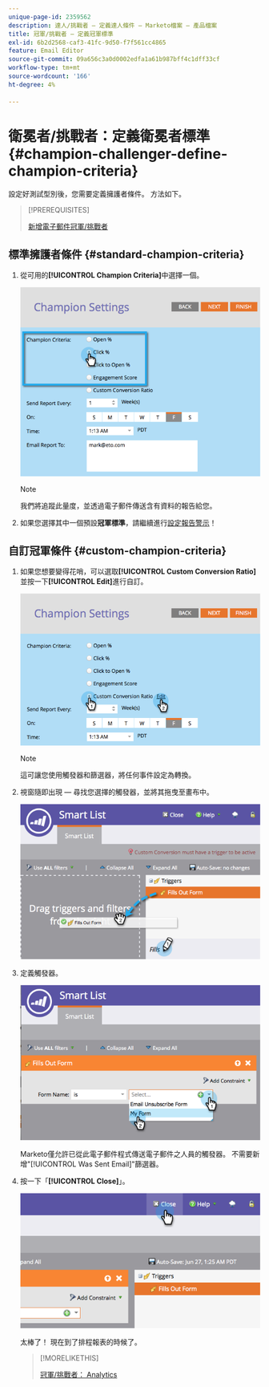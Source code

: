 ```yaml
---
unique-page-id: 2359562
description: 達人/挑戰者 — 定義達人條件 — Marketo檔案 — 產品檔案
title: 冠軍/挑戰者 — 定義冠軍標準
exl-id: 6b2d2568-caf3-41fc-9d50-f7f561cc4865
feature: Email Editor
source-git-commit: 09a656c3a0d0002edfa1a61b987bff4c1dff33cf
workflow-type: tm+mt
source-wordcount: '166'
ht-degree: 4%

---
```


# 衛冕者/挑戰者：定義衛冕者標準 {#champion-challenger-define-champion-criteria}

設定好測試型別後，您需要定義擁護者條件。 方法如下。

>[!PREREQUISITES]
>
>[新增電子郵件冠軍/挑戰者](/help/marketo/product-docs/email-marketing/general/functions-in-the-editor/email-tests-champion-challenger/add-an-email-champion-challenger.md)

## 標準擁護者條件 {#standard-champion-criteria}

1. 從可用的&#x200B;**[!UICONTROL Champion Criteria]**&#x200B;中選擇一個。

   ![](assets/image2014-9-15-13-3a1-3a15.png)

   >[!NOTE]
   >
   >我們將追蹤此量度，並透過電子郵件傳送含有資料的報告給您。

1. 如果您選擇其中一個預設&#x200B;**冠軍標準**，請繼續進行[設定報告警示](/help/marketo/product-docs/email-marketing/general/functions-in-the-editor/email-tests-champion-challenger/champion-challenger-analytics.md#configure-report-alerts)！

## 自訂冠軍條件 {#custom-champion-criteria}

1. 如果您想要變得花哨，可以選取&#x200B;**[!UICONTROL Custom Conversion Ratio]**&#x200B;並按一下&#x200B;**[!UICONTROL Edit]**&#x200B;進行自訂。

   ![](assets/image2014-9-15-13-3a2-3a52.png)

   >[!NOTE]
   >
   >這可讓您使用觸發器和篩選器，將任何事件設定為轉換。

1. 視窗隨即出現 — 尋找您選擇的觸發器，並將其拖曳至畫布中。

   ![](assets/image2014-9-15-13-3a3-3a38.png)

1. 定義觸發器。

   ![](assets/image2014-9-15-13-3a3-3a54.png)

   Marketo僅允許已從此電子郵件程式傳送電子郵件之人員的觸發器。 不需要新增&quot;[!UICONTROL Was Sent Email]&quot;篩選器。

1. 按一下「**[!UICONTROL Close]**」。

   ![](assets/image2014-9-15-13-3a4-3a7.png)

   太棒了！ 現在到了排程報表的時候了。

   >[!MORELIKETHIS]
   >
   >[冠軍/挑戰者： Analytics](/help/marketo/product-docs/email-marketing/general/functions-in-the-editor/email-tests-champion-challenger/champion-challenger-analytics.md)
